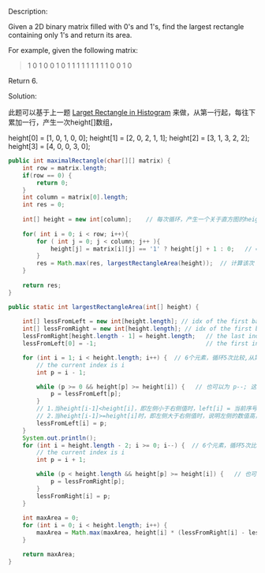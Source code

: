 Description:

Given a 2D binary matrix filled with 0's and 1's, find the largest rectangle containing only 1's and return its area.

For example, given the following matrix:

>1 0 1 0 0
1 0 1 1 1
1 1 1 1 1
1 0 0 1 0 

Return 6.

Solution:

此题可以基于上一题 [Larget Rectangle in Histogram](https://github.com/lwy2016/Leetcode/blob/master/Solution/Largest%20Rectangle%20in%20Histogram.md) 来做，从第一行起，每往下累加一行，产生一次height[]数组，

height[0] = [1, 0, 1, 0, 0];
height[1] = [2, 0, 2, 1, 1];
height[2] = [3, 1, 3, 2, 2];
height[3] = [4, 0, 0, 3, 0];


```java
public int maximalRectangle(char[][] matrix) {
    int row = matrix.length;
    if(row == 0) {
        return 0;
    }
    int column = matrix[0].length;
    int res = 0;
    
    int[] height = new int[column];    // 每次循环，产生一个关于直方图的height[]数组
    
    for( int i = 0; i < row; i++){
        for ( int j = 0; j < column; j++ ){
            height[j] = matrix[i][j] == '1' ? height[j] + 1 : 0;   // ==1，height+1,否则置为0
        }
        res = Math.max(res, largestRectangleArea(height));  // 计算该次 height[] 中面积的最大值
    }
    
    return res;
}

public static int largestRectangleArea(int[] height) {
    
    int[] lessFromLeft = new int[height.length]; // idx of the first bar the left that is lower than current
    int[] lessFromRight = new int[height.length]; // idx of the first bar the right that is lower than current
    lessFromRight[height.length - 1] = height.length;   // the last index 的右侧的序号
    lessFromLeft[0] = -1;                               // the first index 的左侧的序号

    for (int i = 1; i < height.length; i++) {  // 6个元素，循环5次比较,从第二个元素往后比较
        // the current index is i 
        int p = i - 1;                  

        while (p >= 0 && height[p] >= height[i]) {   // 也可以为 p--; 这样做的好处是当有多个相邻的相同值时，可以跳过这些比较，直接得到结果
            p = lessFromLeft[p];        
        }
        // 1.当height[i-1]<height[i]，即左侧小于右侧值时，left[i] = 当前序号-1
        // 2.当height[i-1]>=height[i]时，即左侧大于右侧值时，说明左侧的数值高，p值需要向左回溯，直到所在的序号表示的值比当前序号i表示的值小，记下所在的序号给p
        lessFromLeft[i] = p;   
    }
    System.out.println();
    for (int i = height.length - 2; i >= 0; i--) {  // 6个元素，循环5次比较，从倒数第二个元素往前比较
        // the current index is i 
        int p = i + 1;

        while (p < height.length && height[p] >= height[i]) {   // 也可以为 p++;
            p = lessFromRight[p];
        }
        lessFromRight[i] = p;
    }
    
    int maxArea = 0;
    for (int i = 0; i < height.length; i++) {
        maxArea = Math.max(maxArea, height[i] * (lessFromRight[i] - lessFromLeft[i] - 1));
    }

    return maxArea;
}
```